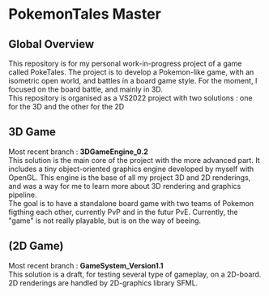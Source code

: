 # PokemonTales Master

## Global Overview

This repository is for my personal work-in-progress project of a game called PokeTales.
The project is to develop a Pokemon-like game, with an isometric open world, and battles in a board game style.
For the moment, I focused on the board battle, and mainly in 3D.
\
This repository is organised as a VS2022 project with two solutions : one for the 3D and the other for the 2D

## 3D Game

Most recent branch : **3DGameEngine_0.2**
\
This solution is the main core of the project with the more advanced part. It includes a tiny object-oriented graphics engine developed by myself with OpenGL. This engine is the base of all my project 3D and 2D renderings, and was a way for me to learn more about 3D rendering and graphics pipeline.
\
The goal is to have a standalone board game with two teams of Pokemon figthing each other, currently PvP and in the futur PvE. Currently, the "game" is not really playable, but is on the way of beeing.

## (2D Game)

Most recent branch : **GameSystem_Version1.1**
\
This solution is a draft, for testing several type of gameplay, on a 2D-board. 2D renderings are handled by 2D-graphics library SFML.
